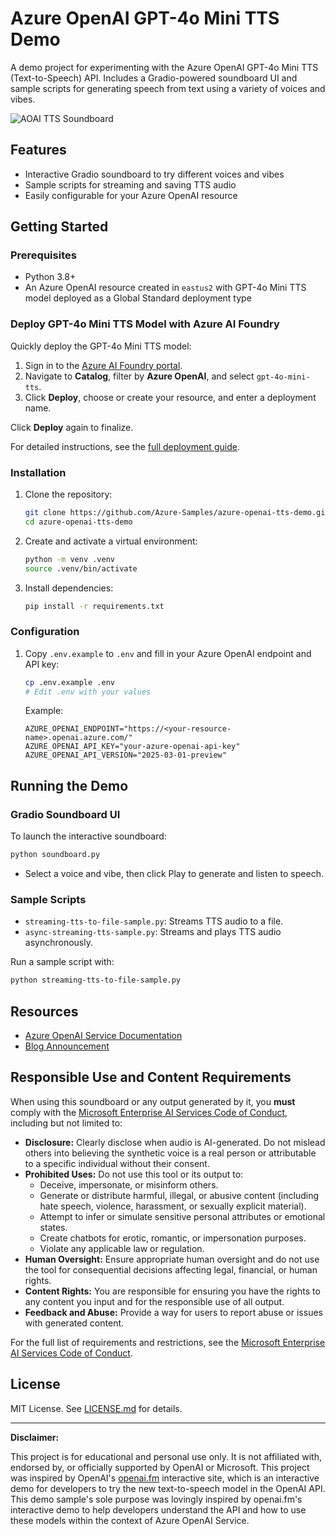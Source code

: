 # Azure OpenAI GPT-4o Mini TTS Demo

A demo project for experimenting with the Azure OpenAI GPT-4o Mini TTS (Text-to-Speech) API. Includes a Gradio-powered soundboard UI and sample scripts for generating speech from text using a variety of voices and vibes.

![AOAI TTS Soundboard](assets/aoai-tts-soundboard.gif)

## Features

- Interactive Gradio soundboard to try different voices and vibes
- Sample scripts for streaming and saving TTS audio
- Easily configurable for your Azure OpenAI resource

## Getting Started

### Prerequisites

- Python 3.8+
- An Azure OpenAI resource created in `eastus2` with GPT-4o Mini TTS model deployed as a Global Standard deployment type

### Deploy GPT-4o Mini TTS Model with Azure AI Foundry
Quickly deploy the GPT-4o Mini TTS model:
1. Sign in to the [Azure AI Foundry portal](https://ai.azure.com/).
2. Navigate to **Catalog**, filter by **Azure OpenAI**, and select `gpt-4o-mini-tts`.
3. Click **Deploy**, choose or create your resource, and enter a deployment name.

Click **Deploy** again to finalize.

For detailed instructions, see the [full deployment guide](https://learn.microsoft.com/en-us/azure/ai-foundry/how-to/deploy-models-openai).

### Installation

1. Clone the repository:
   ```sh
   git clone https://github.com/Azure-Samples/azure-openai-tts-demo.git
   cd azure-openai-tts-demo
   ```
2. Create and activate a virtual environment:
   ```sh
   python -m venv .venv
   source .venv/bin/activate
   ```
3. Install dependencies:
   ```sh
   pip install -r requirements.txt
   ```

### Configuration

1. Copy `.env.example` to `.env` and fill in your Azure OpenAI endpoint and API key:
   ```sh
   cp .env.example .env
   # Edit .env with your values
   ```
   Example:
   ```env
   AZURE_OPENAI_ENDPOINT="https://<your-resource-name>.openai.azure.com/"
   AZURE_OPENAI_API_KEY="your-azure-openai-api-key"
   AZURE_OPENAI_API_VERSION="2025-03-01-preview"
   ```

## Running the Demo

### Gradio Soundboard UI

To launch the interactive soundboard:

```sh
python soundboard.py
```

- Select a voice and vibe, then click Play to generate and listen to speech.

### Sample Scripts

- `streaming-tts-to-file-sample.py`: Streams TTS audio to a file.
- `async-streaming-tts-sample.py`: Streams and plays TTS audio asynchronously.

Run a sample script with:
```sh
python streaming-tts-to-file-sample.py
```

## Resources

- [Azure OpenAI Service Documentation](https://aka.ms/oai/docs)
- [Blog Announcement](https://placeholder)

## Responsible Use and Content Requirements

When using this soundboard or any output generated by it, you **must** comply with the [Microsoft Enterprise AI Services Code of Conduct](https://learn.microsoft.com/en-us/legal/ai-code-of-conduct), including but not limited to:

- **Disclosure:** Clearly disclose when audio is AI-generated. Do not mislead others into believing the synthetic voice is a real person or attributable to a specific individual without their consent.
- **Prohibited Uses:** Do not use this tool or its output to:
  - Deceive, impersonate, or misinform others.
  - Generate or distribute harmful, illegal, or abusive content (including hate speech, violence, harassment, or sexually explicit material).
  - Attempt to infer or simulate sensitive personal attributes or emotional states.
  - Create chatbots for erotic, romantic, or impersonation purposes.
  - Violate any applicable law or regulation.
- **Human Oversight:** Ensure appropriate human oversight and do not use the tool for consequential decisions affecting legal, financial, or human rights.
- **Content Rights:** You are responsible for ensuring you have the rights to any content you input and for the responsible use of all output.
- **Feedback and Abuse:** Provide a way for users to report abuse or issues with generated content.

For the full list of requirements and restrictions, see the [Microsoft Enterprise AI Services Code of Conduct](https://learn.microsoft.com/en-us/legal/ai-code-of-conduct).

## License

MIT License. See [LICENSE.md](LICENSE.md) for details.

---

**Disclaimer:**

This project is for educational and personal use only. It is not affiliated with, endorsed by, or officially supported by OpenAI or Microsoft. This project was inspired by OpenAI's [openai.fm](https://openai.fm) interactive site, which is an interactive demo for developers to try the new text-to-speech model in the OpenAI API. This demo sample's sole purpose was lovingly inspired by openai.fm's interactive demo to help developers understand the API and how to use these models within the context of Azure OpenAI Service.

